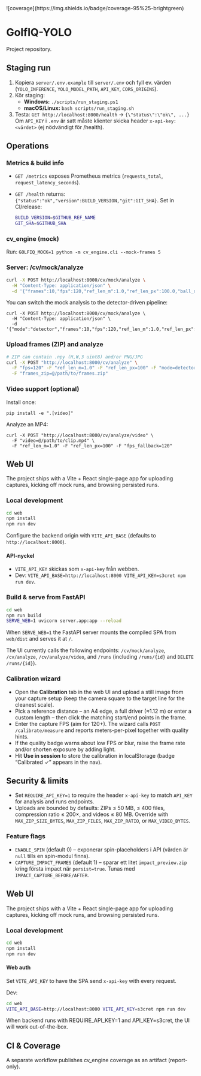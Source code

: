 <!--COVERAGE_BADGE_START-->![coverage](https://img.shields.io/badge/coverage-95%25-brightgreen)<!--COVERAGE_BADGE_END-->

# GolfIQ-YOLO

Project repository.

## Staging run

1) Kopiera `server/.env.example` till `server/.env` och fyll ev. värden (`YOLO_INFERENCE`, `YOLO_MODEL_PATH`, `API_KEY`, `CORS_ORIGINS`).
2) Kör staging:
   - **Windows:** `./scripts/run_staging.ps1`
   - **macOS/Linux:** `bash scripts/run_staging.sh`
3) Testa: `GET http://localhost:8000/health` → `{\"status\":\"ok\", ...}`
   Om `API_KEY` i `.env` är satt måste klienter skicka header `x-api-key: <värdet>` (ej nödvändigt för /health).

## Operations

### Metrics & build info
- `GET /metrics` exposes Prometheus metrics (`requests_total`, `request_latency_seconds`).
- `GET /health` returns: `{"status":"ok","version":BUILD_VERSION,"git":GIT_SHA}`.
  Set in CI/release:

  ```bash
  BUILD_VERSION=$GITHUB_REF_NAME
  GIT_SHA=$GITHUB_SHA
  ```

### cv_engine (mock)
Run: `GOLFIQ_MOCK=1 python -m cv_engine.cli --mock-frames 5`

### Server: /cv/mock/analyze
```bash
curl -X POST http://localhost:8000/cv/mock/analyze \
  -H "Content-Type: application/json" \
  -d '{"frames":10,"fps":120,"ref_len_m":1.0,"ref_len_px":100.0,"ball_dx_px":2,"ball_dy_px":-1}'
```

You can switch the mock analysis to the detector-driven pipeline:
```
curl -X POST http://localhost:8000/cv/mock/analyze \
  -H "Content-Type: application/json" \
  -d '{"mode":"detector","frames":10,"fps":120,"ref_len_m":1.0,"ref_len_px":100,"ball_dx_px":2,"ball_dy_px":-1}'
```

### Upload frames (ZIP) and analyze
```bash
# ZIP can contain .npy (H,W,3 uint8) and/or PNG/JPG
curl -X POST "http://localhost:8000/cv/analyze" \
  -F "fps=120" -F "ref_len_m=1.0" -F "ref_len_px=100" -F "mode=detector" \
  -F "frames_zip=@/path/to/frames.zip"
```

### Video support (optional)
Install once:

```
pip install -e ".[video]"
```

Analyze an MP4:

```
curl -X POST "http://localhost:8000/cv/analyze/video" \
  -F "video=@/path/to/clip.mp4" \
  -F "ref_len_m=1.0" -F "ref_len_px=100" -F "fps_fallback=120"
```

## Web UI

The project ships with a Vite + React single-page app for uploading captures, kicking off mock runs, and browsing persisted runs.

### Local development

```bash
cd web
npm install
npm run dev
```

Configure the backend origin with `VITE_API_BASE` (defaults to `http://localhost:8000`).

#### API-nyckel

- `VITE_API_KEY` skickas som `x-api-key` från webben.
- Dev: `VITE_API_BASE=http://localhost:8000 VITE_API_KEY=s3cret npm run dev`.

### Build & serve from FastAPI

```bash
cd web
npm run build
SERVE_WEB=1 uvicorn server.app:app --reload
```

When `SERVE_WEB=1` the FastAPI server mounts the compiled SPA from `web/dist` and serves it at `/`.

The UI currently calls the following endpoints: `/cv/mock/analyze`, `/cv/analyze`, `/cv/analyze/video`, and `/runs` (including `/runs/{id}` and `DELETE /runs/{id}`).

### Calibration wizard

* Open the **Calibration** tab in the web UI and upload a still image from your capture setup (keep the camera square to the target line for the cleanest scale).
* Pick a reference distance – an A4 edge, a full driver (≈1.12 m) or enter a custom length – then click the matching start/end points in the frame.
* Enter the capture FPS (aim for 120+). The wizard calls `POST /calibrate/measure` and reports meters-per-pixel together with quality hints.
* If the quality badge warns about low FPS or blur, raise the frame rate and/or shorten exposure by adding light.
* Hit **Use in session** to store the calibration in localStorage (badge “Calibrated ✓” appears in the nav).

## Security & limits

* Set `REQUIRE_API_KEY=1` to require the header `x-api-key` to match `API_KEY` for analysis and runs endpoints.
* Uploads are bounded by defaults: ZIPs ≤ 50 MB, ≤ 400 files, compression ratio ≤ 200×, and videos ≤ 80 MB. Override with `MAX_ZIP_SIZE_BYTES`, `MAX_ZIP_FILES`, `MAX_ZIP_RATIO`, or `MAX_VIDEO_BYTES`.

### Feature flags

- `ENABLE_SPIN` (default 0) – exponerar spin-placeholders i API (värden är `null` tills en spin-modul finns).
- `CAPTURE_IMPACT_FRAMES` (default 1) – sparar ett litet `impact_preview.zip` kring första impact när `persist=true`. Tunas med `IMPACT_CAPTURE_BEFORE/AFTER`.

## Web UI

The project ships with a Vite + React single-page app for uploading captures, kicking off mock runs, and browsing persisted runs.

### Local development
```bash
cd web
npm install
npm run dev
```

#### Web auth
Set `VITE_API_KEY` to have the SPA send `x-api-key` with every request.

Dev:
```bash
cd web
VITE_API_BASE=http://localhost:8000 VITE_API_KEY=s3cret npm run dev
```

When backend runs with REQUIRE_API_KEY=1 and API_KEY=s3cret, the UI will work out-of-the-box.

## CI & Coverage

A separate workflow publishes cv_engine coverage as an artifact (report-only).
